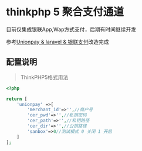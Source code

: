 # thinkphp 5 聚合支付通道

目前仅集成银联App,Wap方式支付，后期有时间继续开发

参考[Unionpay & laravel & 银联支付](https://github.com/hyperbolaa/Unionpay)改造完成

## 配置说明
>ThinkPHP5格式用法
```php
<?php

return [
    'unionpay' =>[
        'merchant_id'=>'',//商户号
        'cer_pwd'=>'',//私钥密码
        'cer_path'=>'',//私钥路径
        'cer_dir'=>'',//公钥路径
        'sanbox'=>0//测试模式 0 关闭 1 开启
    ]
];
```


